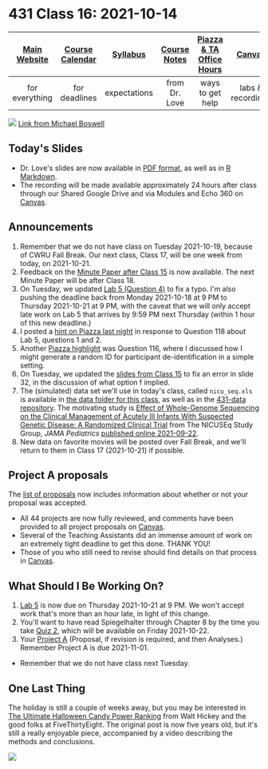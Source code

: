 # 431 Class 16: 2021-10-14

[Main Website](https://thomaselove.github.io/431/) | [Course Calendar](https://thomaselove.github.io/431/calendar.html) | [Syllabus](https://thomaselove.github.io/431-2021-syllabus/) | [Course Notes](https://thomaselove.github.io/431-notes/) | [Piazza & TA Office Hours](https://thomaselove.github.io/431/contact.html) | [Canvas](https://canvas.case.edu) | [Data and Code](https://github.com/THOMASELOVE/431-data)
:-----------: | :--------------: | :----------: | :---------: | :-------------: | :-----------: | :------------:
for everything | for deadlines | expectations | from Dr. Love | ways to get help | labs & recordings | for downloads

![](https://github.com/THOMASELOVE/431-2021/blob/main/classes/class16/images/boswell.jpg) [Link from Michael Boswell](https://twitter.com/VreemdeSiekteDr/status/1443981818735247361)

## Today's Slides

- Dr. Love's slides are now available in [PDF format](https://github.com/THOMASELOVE/431-2021/blob/main/classes/class16/431-class16-slides.pdf), as well as in [R Markdown](https://github.com/THOMASELOVE/431-2021/blob/main/classes/class16/431-class16-slides.Rmd).
- The recording will be made available approximately 24 hours after class through our Shared Google Drive and via Modules and Echo 360 on [Canvas](https://canvas.case.edu).

## Announcements

1. Remember that we do not have class on Tuesday 2021-10-19, because of CWRU Fall Break. Our next class, Class 17, will be one week from today, on 2021-10-21.
2. Feedback on the [Minute Paper after Class 15](https://bit.ly/431-2021-min15-feedback) is now available. The next Minute Paper will be after Class 18.
3. On Tuesday, we updated [Lab 5 (Question 4)](https://github.com/THOMASELOVE/431-2021/tree/main/labs/lab05) to fix a typo. I'm also pushing the deadline back from Monday 2021-10-18 at 9 PM to Thursday 2021-10-21 at 9 PM, with the caveat that we will only accept late work on Lab 5 that arrives by 9:59 PM next Thursday (within 1 hour of this new deadline.)
4. I posted a [hint on Piazza last night](https://piazza.com/class/kseogqdhsbk1cr?cid=118) in response to Question 118 about Lab 5, questions 1 and 2.
5. Another [Piazza highlight](https://piazza.com/class/kseogqdhsbk1cr?cid=116) was Question 116, where I discussed how I might generate a random ID for participant de-identification in a simple setting.
6. On Tuesday, we updated the [slides from Class 15](https://github.com/THOMASELOVE/431-2021/tree/main/classes/class15) to fix an error in slide 32, in the discussion of what option f implied.
7. The (simulated) data set we'll use in today's class, called `nicu_seq.xls` is available in [the data folder for this class](https://github.com/THOMASELOVE/431-2021/tree/main/classes/class16/data), as well as in the [431-data repository](https://github.com/THOMASELOVE/431-data). The motivating study is [Effect of Whole-Genome Sequencing on the Clinical Management of Acutely Ill Infants With Suspected Genetic Disease: A Randomized Clinical Trial](https://github.com/THOMASELOVE/431-2021/blob/main/classes/class16/NICUseq_Study_JAMA_Peds_2021-09-27.pdf) from The NICUSEq Study Group, *JAMA Pediatrics* [published online 2021-09-22](https://jamanetwork.com/journals/jamapediatrics/fullarticle/2784261).
8. New data on favorite movies will be posted over Fall Break, and we'll return to them in Class 17 (2021-10-21) if possible.

## Project A proposals 

The [list of proposals](https://github.com/THOMASELOVE/431-2021/blob/main/projectA/proposals.md) now includes information about whether or not your proposal was accepted. 

- All 44 projects are now fully reviewed, and comments have been provided to all project proposals on [Canvas](https://canvas.case.edu).
- Several of the Teaching Assistants did an immense amount of work on an extremely tight deadline to get this done. THANK YOU!
- Those of you who still need to revise should find details on that process in [Canvas](https://canvas.case.edu).

## What Should I Be Working On?

1. [Lab 5](https://github.com/THOMASELOVE/431-2021/tree/main/labs/lab05) is now due on Thursday 2021-10-21 at 9 PM. We won't accept work that's more than an hour late, in light of this change.
2. You'll want to have read Spiegelhalter through Chapter 8 by the time you take [Quiz 2](https://github.com/THOMASELOVE/431-2021/tree/main/quizzes), which will be available on Friday 2021-10-22.
3. Your [Project A](https://thomaselove.github.io/431-2021-projectA/) (Proposal, if revision is required, and then Analyses.) Remember Project A is due 2021-11-01.

- Remember that we do not have class next Tuesday.


## One Last Thing

The holiday is still a couple of weeks away, but you may be interested in [The Ultimate Halloween Candy Power Ranking](https://fivethirtyeight.com/videos/the-ultimate-halloween-candy-power-ranking/) from Walt Hickey and the good folks at FiveThirtyEight. The original post is now five years old, but it's still a really enjoyable piece, accompanied by a video describing the methods and conclusions.

![](https://github.com/THOMASELOVE/431-2021/blob/main/classes/class16/images/candy.png)
